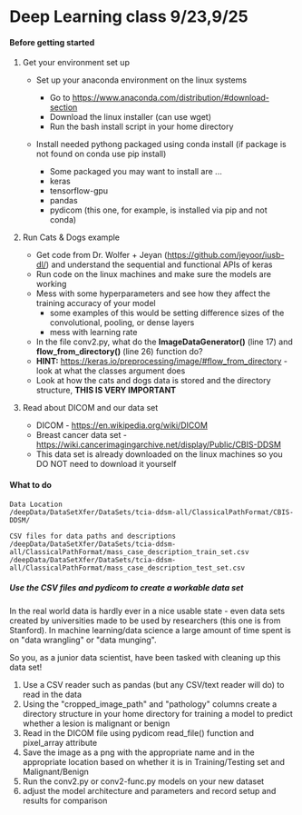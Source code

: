 # Deep Learning class 9/23,9/25


#### Before getting started

1. Get your environment set up
     * Set up your anaconda environment on the linux systems
        * Go to https://www.anaconda.com/distribution/#download-section
        * Download the linux installer (can use wget)
        * Run the bash install script in your home directory
        
    * Install needed pythong packaged using conda install (if package is not found on conda use pip install)
        * Some packaged you may want to install are ...
        * keras
        * tensorflow-gpu
        * pandas
        * pydicom (this one, for example, is installed via pip and not conda)
        
2. Run Cats & Dogs example
    * Get code from Dr. Wolfer + Jeyan (https://github.com/jeyoor/iusb-dl/) and understand the sequential and functional APIs of keras
    * Run code on the linux machines and make sure the models are working
    * Mess with some hyperparameters and see how they affect the training accuracy of your model
        * some examples of this would be setting difference sizes of the convolutional, pooling, or dense layers
        * mess with learning rate
    * In the file conv2.py, what do the **ImageDataGenerator()** (line 17) and **flow_from_directory()** (line 26) function do?
    * **HINT:** https://keras.io/preprocessing/image/#flow_from_directory - look at what the classes argument does
    * Look at how the cats and dogs data is stored and the directory structure, ******THIS IS VERY IMPORTANT******
    


3. Read about DICOM and our data set
    * DICOM - https://en.wikipedia.org/wiki/DICOM
    * Breast cancer data set - https://wiki.cancerimagingarchive.net/display/Public/CBIS-DDSM
    * This data set is already downloaded on the linux machines so you DO NOT need to download it yourself
    
    
#### What to do
    Data Location
    /deepData/DataSetXfer/DataSets/tcia-ddsm-all/ClassicalPathFormat/CBIS-DDSM/
    
    CSV files for data paths and descriptions
    /deepData/DataSetXfer/DataSets/tcia-ddsm-all/ClassicalPathFormat/mass_case_description_train_set.csv
    /deepData/DataSetXfer/DataSets/tcia-ddsm-all/ClassicalPathFormat/mass_case_description_test_set.csv
    
##### Use the CSV files and pydicom to create a workable data set

In the real world data is hardly ever in a nice usable state - even data sets created by universities made to be used by
 researchers (this one is from Stanford). In machine learning/data science a large amount of time spent is on "data wrangling" or "data munging". 
 
 So you, as a junior data scientist, have been tasked with cleaning up this data set!

1. Use a CSV reader such as pandas (but any CSV/text reader will do) to read in the data
2. Using the "cropped_image_path" and "pathology" columns create a directory structure in your home directory for training a model to predict whether a lesion is malignant or benign
3. Read in the DICOM file using pydicom read_file() function and pixel_array attribute
4. Save the image as a png with the appropriate name and in the appropriate location based on whether it is in Training/Testing set and Malignant/Benign
5. Run the conv2.py or conv2-func.py models on your new dataset
6. adjust the model architecture and parameters and record setup and results for comparison